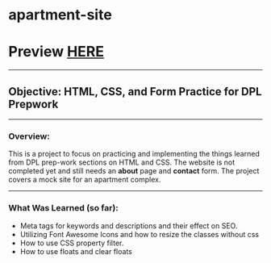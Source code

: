 # apartment-site

# Preview [HERE](https://agarcian031.github.io/apartment-site/)
---
## Objective: HTML, CSS, and Form Practice for DPL Prepwork  
---
### Overview: 

This is a project to focus on practicing and implementing the things learned from DPL prep-work sections on HTML and CSS. The website is not completed yet and still needs an **about** page and **contact** form. The project covers a mock site for an apartment complex. 

---
### What Was Learned (so far): 

* Meta tags for keywords and descriptions and their effect on SEO.  
* Utilizing Font Awesome Icons and how to resize the classes without css
* How to use CSS property filter. 
* How to use floats and clear floats

